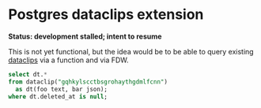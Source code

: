 # Postgres dataclips extension

**Status: development stalled; intent to resume**

This is not yet functional, but the idea would be to be able to query
existing [dataclips](https://devcenter.heroku.com/articles/dataclips)
via a function and via FDW.

```sql
select dt.* 
from dataclip("gqhkylscctbsgrohaythgdmlfcnn") 
  as dt(foo text, bar json);
where dt.deleted_at is null;
```
